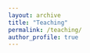 ```yaml
---
layout: archive
title: "Teaching"
permalink: /teaching/
author_profile: true
---
```





<!--
{% include base_path %}

{% for post in site.teaching reversed %}
  {% include archive-single.html %}
{% endfor %}
-->